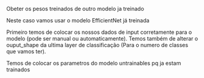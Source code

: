 Obeter os pesos treinados de outro modelo ja treinado

Neste caso vamos usar o modelo EfficientNet já treinada

Primeiro temos de colocar os nossos dados de input corretamente para o modelo (pode ser manual ou automaticamente).
Temos também de alterar o ouput_shape da ultima layer de classificação (Para o numero de classes que vamos ter).

Temos de colocar os parametros do modelo untrainables pq ja estam trainados 


